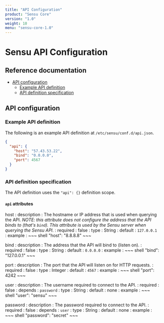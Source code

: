 ```yaml
---
title: "API Configuration"
product: "Sensu Core"
version: "1.0"
weight: 10
menu: "sensu-core-1.0"
---
```

# Sensu API Configuration

## Reference documentation

- [API configuration](#api-configuration)
  - [Example API definition](#example-api-definition)
  - [API definition specification](#api-definition-specification)

## API configuration

### Example API definition

The following is an example API definition at `/etc/sensu/conf.d/api.json`.

~~~ json
{
  "api": {
    "host": "57.43.53.22",
    "bind": "0.0.0.0",
    "port": 4567
  }
}
~~~

### API definition specification

The API definition uses the `"api": {}` definition scope.

#### `api` attributes

host
: description
  : The hostname or IP address that is used when querying the API.
    _NOTE: this attribute does not configure the address that the API binds to
    (that's `bind`). This attribute is used by the Sensu server when querying
     the Sensu API._
: required
  : false
: type
  : String
: default
  : `127.0.0.1`
: example
  : ~~~ shell
    "host": "8.8.8.8"
    ~~~

bind
: description
  : The address that the API will bind to (listen on).
: required
  : false
: type
  : String
: default
  : `0.0.0.0`
: example
  : ~~~ shell
    "bind": "127.0.0.1"
    ~~~

port
: description
  : The port that the API will listen on for HTTP requests.
: required
  : false
: type
  : Integer
: default
  : `4567`
: example
  : ~~~ shell
    "port": 4242
    ~~~

user
: description
  : The username required to connect to the API.
: required
  : false
: depends
  : `password`
: type
  : String
: default
  : none
: example
  : ~~~ shell
    "user": "sensu"
    ~~~

password
: description
  : The password required to connect to the API.
: required
  : false
: depends
  : `user`
: type
  : String
: default
  : none
: example
  : ~~~ shell
    "password": "secret"
    ~~~